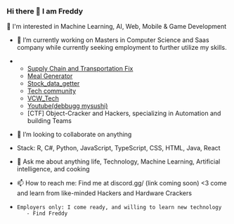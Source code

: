 ### Hi there 👋 I am Freddy
  👀 I'm interested in Machine Learning, AI, Web, Mobile & Game Development
- 🔭 I’m currently working on Masters in Computer Science and Saas company while currently seeking employment to further utilize my skills.
-  - [Supply Chain and Transportation Fix](https://github.com/fmckenzie05/Supply-Chain-and-Transportation-Fix)
   - [Meal Generator](https://github.com/fmckenzie05/meal-generator)
   - [Stock_data_getter](https://github.com/fmckenzie05/stock_getter)
   - [Tech community](https://www.reddit.com/r/TechHive/)
   - [VCW_Tech](https://github.com/Visionary-Code-Works)
   - [Youtube(debbugg mysushi)](https://www.youtube.com/channel/UChVU8dfXy91szlgnsgo_SdA)
   - [CTF] Object-Cracker and Hackers, specializing in Automation and building Teams

- 👯 I’m looking to collaborate on anything
-  Stack: R, C#, Python, JavaScript, TypeScript, CSS, HTML, Java, React
- 💬 Ask me about anything life, Technology, Machine Learning, Artificial intelligence, and cooking
- 📫 How to reach me: Find me at discord.gg/  (link coming soon) <3 come and learn from like-minded Hackers and Hardware Crackers
-     Employers only: I come ready, and willing to learn new technology
         - Find Freddy


